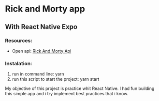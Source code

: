 # Rick and Morty app
## With React Native Expo

### Resources:
- Open api: [Rick And Morty Api](https://rickandmortyapi.com/ "Rick And Morty Api")

### Instalation:
1. run in command line: yarn
2. run this script to start the project: yarn start

My objective of this project is practice whit React Native. I had fun building this simple app and i try implement best practices that i know.